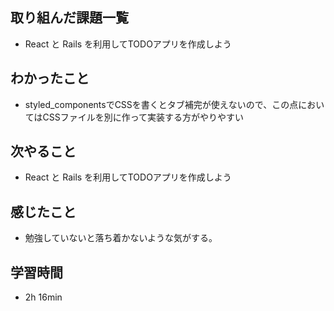 ## 取り組んだ課題一覧
- React と Rails を利用してTODOアプリを作成しよう
## わかったこと
- styled_componentsでCSSを書くとタブ補完が使えないので、この点においてはCSSファイルを別に作って実装する方がやりやすい
## 次やること
- React と Rails を利用してTODOアプリを作成しよう
## 感じたこと
- 勉強していないと落ち着かないような気がする。
## 学習時間
- 2h 16min